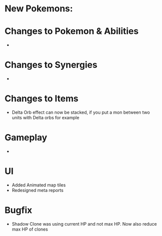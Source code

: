 # New Pokemons:

# Changes to Pokemon & Abilities

-

# Changes to Synergies

- 

# Changes to Items

- Delta Orb effect can now be stacked, if you put a mon between two units with Delta orbs for example

# Gameplay

- 


# UI

- Added Animated map tiles
- Redesigned meta reports

# Bugfix

- Shadow Clone was using current HP and not max HP. Now also reduce max HP of clones